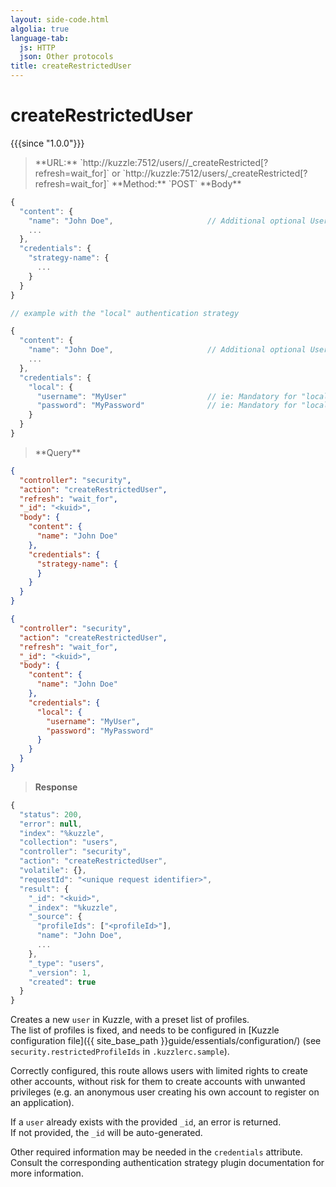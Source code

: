 ```yaml
---
layout: side-code.html
algolia: true
language-tab:
  js: HTTP
  json: Other protocols
title: createRestrictedUser
---
```



# createRestrictedUser

{{{since "1.0.0"}}}


<blockquote class="js">
<p>
**URL:** `http://kuzzle:7512/users/<kuid>/_createRestricted[?refresh=wait_for]` or `http://kuzzle:7512/users/_createRestricted[?refresh=wait_for]`  
**Method:** `POST`  
**Body**
</p>
</blockquote>

```js
{
  "content": {
    "name": "John Doe",                     // Additional optional User properties
    ...
  },
  "credentials": {
    "strategy-name": {
      ...
    }
  }
}

// example with the "local" authentication strategy

{
  "content": {
    "name": "John Doe",                     // Additional optional User properties
    ...
  },
  "credentials": {
    "local": {
      "username": "MyUser"                  // ie: Mandatory for "local" authentication plugin
      "password": "MyPassword"              // ie: Mandatory for "local" authentication plugin
    }
  }
}
```

<blockquote class="json">
<p>
**Query**
</p>
</blockquote>

```json
{
  "controller": "security",
  "action": "createRestrictedUser",
  "refresh": "wait_for",
  "_id": "<kuid>",
  "body": {
    "content": {
      "name": "John Doe"
    },
    "credentials": {
      "strategy-name": {
      }
    }
  }
}
```

```json
{
  "controller": "security",
  "action": "createRestrictedUser",
  "refresh": "wait_for",
  "_id": "<kuid>",
  "body": {
    "content": {
      "name": "John Doe"
    },
    "credentials": {
      "local": {
        "username": "MyUser",
        "password": "MyPassword"
      }
    }
  }
}
```

>**Response**

```javascript
{
  "status": 200,
  "error": null,
  "index": "%kuzzle",
  "collection": "users",
  "controller": "security",
  "action": "createRestrictedUser",
  "volatile": {},
  "requestId": "<unique request identifier>",
  "result": {
    "_id": "<kuid>",
    "_index": "%kuzzle",
    "_source": {
      "profileIds": ["<profileId>"],
      "name": "John Doe",
      ...
    },
    "_type": "users",
    "_version": 1,
    "created": true
  }
}
```

Creates a new `user` in Kuzzle, with a preset list of profiles.  
The list of profiles is fixed, and needs to be configured in [Kuzzle configuration file]({{ site_base_path }}guide/essentials/configuration/) (see `security.restrictedProfileIds` in `.kuzzlerc.sample`).

Correctly configured, this route allows users with limited rights to create other accounts, without risk for them to create accounts with unwanted privileges (e.g. an anonymous user creating his own account to register on an application).

If a `user` already exists with the provided `_id`, an error is returned.  
If not provided, the `_id` will be auto-generated.

Other required information may be needed in the `credentials` attribute. Consult the corresponding authentication strategy plugin documentation for more information.
